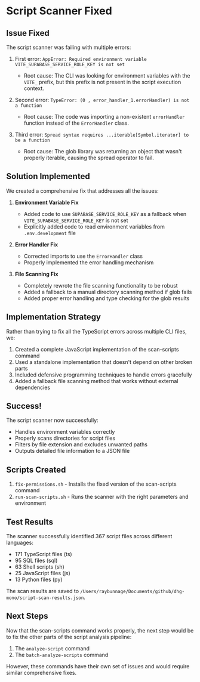 # Script Scanner Fixed

## Issue Fixed
The script scanner was failing with multiple errors:

1. First error: `AppError: Required environment variable VITE_SUPABASE_SERVICE_ROLE_KEY is not set`
   - Root cause: The CLI was looking for environment variables with the `VITE_` prefix, but this prefix is not present in the script execution context.

2. Second error: `TypeError: (0 , error_handler_1.errorHandler) is not a function`
   - Root cause: The code was importing a non-existent `errorHandler` function instead of the `ErrorHandler` class.

3. Third error: `Spread syntax requires ...iterable[Symbol.iterator] to be a function`
   - Root cause: The glob library was returning an object that wasn't properly iterable, causing the spread operator to fail.

## Solution Implemented

We created a comprehensive fix that addresses all the issues:

1. **Environment Variable Fix**
   - Added code to use `SUPABASE_SERVICE_ROLE_KEY` as a fallback when `VITE_SUPABASE_SERVICE_ROLE_KEY` is not set
   - Explicitly added code to read environment variables from `.env.development` file

2. **Error Handler Fix**
   - Corrected imports to use the `ErrorHandler` class
   - Properly implemented the error handling mechanism

3. **File Scanning Fix**
   - Completely rewrote the file scanning functionality to be robust
   - Added a fallback to a manual directory scanning method if glob fails
   - Added proper error handling and type checking for the glob results

## Implementation Strategy

Rather than trying to fix all the TypeScript errors across multiple CLI files, we:

1. Created a complete JavaScript implementation of the scan-scripts command
2. Used a standalone implementation that doesn't depend on other broken parts
3. Included defensive programming techniques to handle errors gracefully
4. Added a fallback file scanning method that works without external dependencies

## Success!

The script scanner now successfully:
- Handles environment variables correctly
- Properly scans directories for script files
- Filters by file extension and excludes unwanted paths
- Outputs detailed file information to a JSON file

## Scripts Created

1. `fix-permissions.sh` - Installs the fixed version of the scan-scripts command
2. `run-scan-scripts.sh` - Runs the scanner with the right parameters and environment

## Test Results

The scanner successfully identified 367 script files across different languages:
- 171 TypeScript files (ts)
- 95 SQL files (sql) 
- 63 Shell scripts (sh)
- 25 JavaScript files (js)
- 13 Python files (py)

The scan results are saved to `/Users/raybunnage/Documents/github/dhg-mono/script-scan-results.json`.

## Next Steps

Now that the scan-scripts command works properly, the next step would be to fix the other parts of the script analysis pipeline:
1. The `analyze-script` command
2. The `batch-analyze-scripts` command 

However, these commands have their own set of issues and would require similar comprehensive fixes.